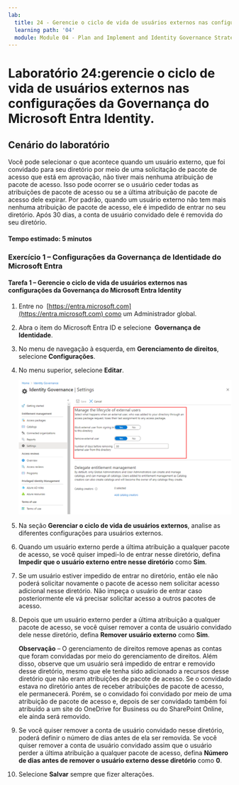 ```yaml
---
lab:
  title: 24 - Gerencie o ciclo de vida de usuários externos nas configurações da Governânça do Microsoft Entra Identity
  learning path: '04'
  module: Module 04 - Plan and Implement and Identity Governance Strategy
---
```


# Laboratório 24:gerencie o ciclo de vida de usuários externos nas configurações da Governança do Microsoft Entra Identity.  

## Cenário do laboratório

Você pode selecionar o que acontece quando um usuário externo, que foi convidado para seu diretório por meio de uma solicitação de pacote de acesso que está em aprovação, não tiver mais nenhuma atribuição de pacote de acesso. Isso pode ocorrer se o usuário ceder todas as atribuições de pacote de acesso ou se a última atribuição de pacote de acesso dele expirar. Por padrão, quando um usuário externo não tem mais nenhuma atribuição de pacote de acesso, ele é impedido de entrar no seu diretório. Após 30 dias, a conta de usuário convidado dele é removida do seu diretório.

#### Tempo estimado: 5 minutos

### Exercício 1 – Configurações da Governança de Identidade do Microsoft Entra

#### Tarefa 1 – Gerencie o ciclo de vida de usuários externos nas configurações da Governança do Microsoft Entra Identity

1. Entre no  [https://entra.microsoft.com](https://entra.microsoft.com) como um Administrador global.

2. Abra o item do Microsoft Entra ID e selecione  **Governança de Identidade**.

3. No menu de navegação à esquerda, em **Gerenciamento de direitos**, selecione **Configurações**.

4. No menu superior, selecione **Editar**.

    ![Imagem da tela exibindo a página de configurações de governança de identidade com a opção de gerenciar o ciclo de vida de usuários externos realçada.](./media/lp4-mod1-manage-lifcycle-of-ext-users.png)

5. Na seção **Gerenciar o ciclo de vida de usuários externos**, analise as diferentes configurações para usuários externos.

6. Quando um usuário externo perde a última atribuição a qualquer pacote de acesso, se você quiser impedi-lo de entrar nesse diretório, defina **Impedir que o usuário externo entre nesse diretório** como **Sim**.

7. Se um usuário estiver impedido de entrar no diretório, então ele não poderá solicitar novamente o pacote de acesso nem solicitar acesso adicional nesse diretório. Não impeça o usuário de entrar caso posteriormente ele vá precisar solicitar acesso a outros pacotes de acesso.

8. Depois que um usuário externo perder a última atribuição a qualquer pacote de acesso, se você quiser remover a conta de usuário convidado dele nesse diretório, defina **Remover usuário externo** como **Sim**.

    **Observação** – O gerenciamento de direitos remove apenas as contas que foram convidadas por meio do gerenciamento de direitos. Além disso, observe que um usuário será impedido de entrar e removido desse diretório, mesmo que ele tenha sido adicionado a recursos desse diretório que não eram atribuições de pacote de acesso. Se o convidado estava no diretório antes de receber atribuições de pacote de acesso, ele permanecerá. Porém, se o convidado foi convidado por meio de uma atribuição de pacote de acesso e, depois de ser convidado também foi atribuído a um site do OneDrive for Business ou do SharePoint Online, ele ainda será removido.

9. Se você quiser remover a conta de usuário convidado nesse diretório, poderá definir o número de dias antes de ela ser removida. Se você quiser remover a conta de usuário convidado assim que o usuário perder a última atribuição a qualquer pacote de acesso, defina **Número de dias antes de remover o usuário externo desse diretório** como **0**.

10. Selecione **Salvar** sempre que fizer alterações.
